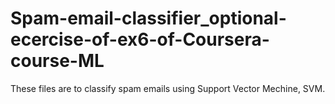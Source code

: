 # Spam-email-classifier_optional-ecercise-of-ex6-of-Coursera-course-ML
 These files are to classify spam emails using Support Vector Mechine, SVM.
